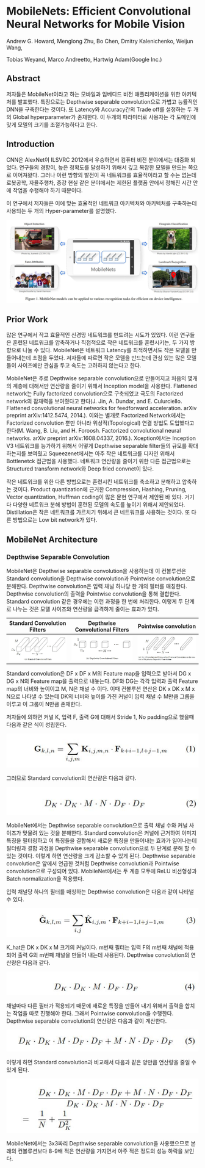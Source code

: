 # MobileNets: Efficient Convolutional Neural Networks for Mobile Vision

Andrew G. Howard, Menglong Zhu, Bo Chen, Dmitry Kalenichenko, Weijun Wang,

Tobias Weyand, Marco Andreetto, Hartwig Adam(Google Inc.)



## Abstract

저자들은 MobileNet이라고 하는 모바일과 임베디드 비전 애플리케이션을 위한 아키텍처를 발표했다. 특징으로는 Depthwise separable convolution으로 가볍고 능률적인 DNN을 구축한다는 것이다. 또 Latency와 Accuracy간의 Trade off를 설정하는 두 개의 Global hyperparameter가 존재한다. 이 두개의 파라미터로 사용자는 각 도메인에 맞게 모델의 크기를 조절가능하다고 한다. 



## Introduction

CNN은 AlexNet이 ILSVRC 2012에서 우승하면서 컴퓨터 비전 분야에서는 대중화 되었다. 연구들의 경향이, 높은 정확도를 달성하기 위해서 깊고 복잡한 모델을 만드는 쪽으로 이어져왔다. 그러나 이런 방향의 발전이 꼭 네트워크를 효율적이라고 할 수는 없는데 로봇공학, 자율주행차, 증강 현실 같은 분야에서는 제한된 플랫폼 안에서 정해진 시간 안에 작업을 수행해야 하기 때문이다. 

이 연구에서 저자들은 이에 맞는 효율적인 네트워크 아키텍처와 아키텍처를 구축하는데 사용되는 두 개의 Hyper-parameter를 설명했다. 



![](./Figure/MobileNets_Efficient_Convolutional_Neural_Networks_for_Mobile_Vision1.JPG)



## Prior Work

많은 연구에서 작고 효율적인 신경망 네트워크를 만드려는 시도가 있었다. 이런 연구들은 훈련된 네트워크를 압축하거나 직접적으로 작은 네트워크를 훈련시키는, 두 가지 방향으로 나눌 수 있다. MobileNet은 네트워크 Latency를 최적하면서도 작은 모델을 만들어내는데 초점을 두었다. 저자들에 따르면 작은 모델을 만드는데 관심 있는 많은 모델들이 사이즈에만 관심을 두고 속도는 고려하지 않는다고 한다. 

MobileNet은 주로 Depthwise separable convolution으로 만들어지고 처음의 몇개의 계층에 대해서만 연산량을 줄이기 위해서 Inception model을 사용한다.  Flattened network는 Fully factorized convolution으로 구축되었고 극도의 Factorized network의 잠재력을 보여줬다고 한다(J. Jin, A. Dundar, and E. Culurciello. Flattened convolutional neural networks for feedforward acceleration. arXiv preprint arXiv:1412.5474, 2014.). 이와는 별개로 Factorized Network에서는 Factorized convolution 뿐만 아니라 위상적(Topological) 연결 방법도 도입했다고 한다(M. Wang, B. Liu, and H. Foroosh. Factorized convolutional neural networks. arXiv preprint arXiv:1608.04337, 2016.). Xception에서는 Inception V3 네트워크를 능가하기 위해서 어떻게 Depthwise separable filter들의 규모를 확대하는지를 보여줬고 Squeezenet에서는 아주 작은 네트워크를 디자인 위해서 Bottlenetck 접근법을 사용했다. 네트워크 연산량을 줄이기 위한 다른 접근법으로는 Structured transform network와 Deep fried convnet이 있다. 

작은 네트워크를 위한 다른 방법으로는 훈련시킨 네트워크를 축소하고 분해하고 압축하는 것이다. Product quantization에 근거한 Compression, Hashing, Pruning, Vector quantization, Huffman coding이 많은 문헌 연구에서 제안된 바 있다. 거기다 다양한 네트워크 분해 방법이 훈련된 모델의 속도를 높이기 위해서 제안되었다. Distillation은 작은 네트워크를 가르치기 위해서 큰 네트워크를 사용하는 것이다. 또 다른 방법으로는 Low bit network가 있다. 



## MobileNet Architecture

### Depthwise Separable Convolution

MobileNet은 Depthwise separable convolution을 사용하는데 이 컨볼루션은 Standard convolution을 Depthwise convolution과 Pointwise convolution으로 분해한다. Depthwise convolution은 입력 채널 하나당 한 개의 필터를 매칭한다. Depthwise convolution의 출력을 Pointwise convolution을 통해 결합한다. Standard convolution 같은 경우에는 이런 과정을 한 번에 처리한다. 이렇게 두 단계로 나누는 것은 모델 사이즈와 연산량을 급격하게 줄이는 효과가 있다.

| Standard Convolution Filters                                 | Depthwise Convolutional Filters                              | Pointwise convolution                                        |
| ------------------------------------------------------------ | ------------------------------------------------------------ | ------------------------------------------------------------ |
| ![](./Figure/MobileNets_Efficient_Convolutional_Neural_Networks_for_Mobile_Vision2.JPG) | ![](./Figure/MobileNets_Efficient_Convolutional_Neural_Networks_for_Mobile_Vision3.JPG) | ![](./Figure/MobileNets_Efficient_Convolutional_Neural_Networks_for_Mobile_Vision4.JPG) |

Standard convolution은 DF x DF x M의 Feature map을 입력으로 받아서 DG x DG x N의 Feature map을 출력으로 내놓는다. DF와 DG는 각각 입력과 출력 Feature map의 너비와 높이이고 M, N은 채널 수 이다. 이때 컨볼루션 연산은 DK x DK x M x N으로 나타낼 수 있는데 DK의 너비와 높이를 가진 커널이 입력 채널 수 M만큼 그룹을 이루고 이 그룹이 N만큼 존재한다. 

저자들에 의하면 커널 K, 입력 F, 출력 G에 대해서 Stride 1, No padding으로 했을때 다음과 같은 식이 성립한다. 

![](./Figure/MobileNets_Efficient_Convolutional_Neural_Networks_for_Mobile_Vision5.JPG)

그러므로 Standard convolution의 연산량은 다음과 같다.

![](./Figure/MobileNets_Efficient_Convolutional_Neural_Networks_for_Mobile_Vision6.JPG)

MobileNet에서는 Depthwise separable convolution으로 출력 채널 수와 커널 사이즈가 맞물려 있는 것을 분해한다. Standard convolution은 커널에 근거하여 이미지 특징을 필터링하고 이 특징들을 결합해서 새로운 특징을 만들어내는 효과가 일어나는데 필터링과 결합 과정을 Depthwise separable convolution으로 두 단계로 분해 할 수 있는 것이다. 이렇게 하면 연산량을 크게 감소할 수 있게 된다.  Depthwise separable convolution은 앞에서 언급한 것처럼 Depthwise convolution과 Pointwise convolution으로 구성되어 있다. MobileNet에서는 두 계층 모두에 ReLU 비선형성과 Batch normalization을 적용했다. 

입력 채널당 하나의 필터를 매칭하는 Depthwise convolution은 다음과 같이 나타낼 수 있다. 

![](./Figure/MobileNets_Efficient_Convolutional_Neural_Networks_for_Mobile_Vision7.JPG)

K_hat은 DK x DK x M 크기의 커널이다. m번째 필터는 입력 F의 m번째 채널에 적용되어 출력 G의 m번째 채널을 만들어 내는데 사용된다. Depthwise convolution의 연산량은 다음과 같다. 

![](./Figure/MobileNets_Efficient_Convolutional_Neural_Networks_for_Mobile_Vision8.JPG)

채널마다 다른 필터가 적용되기 때문에 새로운 특징을 만들어 내기 위해서 출력을 합치는 작업을 따로 진행해야 한다. 그래서 Pointwise convolution을 수행한다. Depthwise separable convolution의 연산량은 다음과 같이 계산한다.

![](./Figure/MobileNets_Efficient_Convolutional_Neural_Networks_for_Mobile_Vision9.JPG)

이렇게 하면 Standard convolution과 비교해서 다음과 같은 양만큼 연산량을 줄일 수 있게 된다. 

![](./Figure/MobileNets_Efficient_Convolutional_Neural_Networks_for_Mobile_Vision10.JPG)

MobileNet에서는 3x3짜리 Depthwise separable convolution을 사용했으므로 본래의 컨볼루션보다 8-9배 적은 연산량을 가지면서 아주 적은 정도의 성능 하락을 보인다. 
